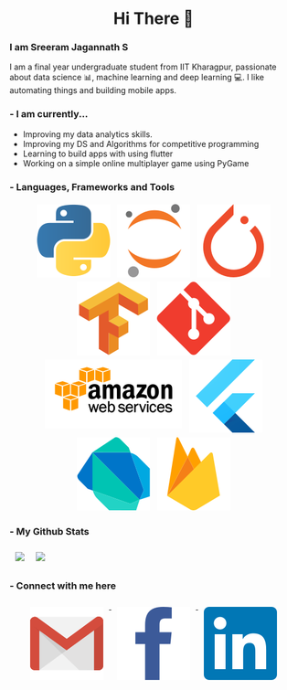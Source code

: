 <h1 align="center"> Hi There 👋 </h1>

<!--
**ssreeramj/ssreeramj** is a ✨ _special_ ✨ repository because its `README.md` (this file) appears on your GitHub profile.


### I am Sreeram Jagannath S

- 🔭 I’m currently working on an online multiplayer game using PyGame
- 🌱 I’m currently learning data structures and algorithms, flutter
- 👯 I’m looking to collaborate on ...
- 🤔 I’m looking for help with ...
- 💬 Ask me about ...
- 📫 How to reach me: ...
- 😄 Pronouns: ...
- ⚡ Fun fact: ...
-->

### I am Sreeram Jagannath S

I am a final year undergraduate student from IIT Kharagpur, passionate about data science :bar_chart:, machine learning and deep learning :computer:. I like automating things and building mobile apps.

### - I am currently...

- Improving my data analytics skills.
- Improving my DS and Algorithms for competitive programming
- Learning to build apps with  using flutter
- Working on a simple online multiplayer game using PyGame


### - Languages, Frameworks and Tools
<p align="center">
  
<img src="https://github.com/ssreeramj/ssreeramj/blob/master/assets/python.svg" alt="python" style="vertical-align:top; margin:4px">
<img src="https://github.com/ssreeramj/ssreeramj/blob/master/assets/jupyter-icon.svg" alt="jupyter-icon" style="vertical-align:top; margin:4px">
<img src="https://github.com/ssreeramj/ssreeramj/blob/master/assets/pytorch-icon.svg" alt="pytorch" style="vertical-align:top; margin:4px">
<img src="https://github.com/ssreeramj/ssreeramj/blob/master/assets/tensorflow-icon.svg" alt="tensorflow" style="vertical-align:top; margin:4px">
<img src="https://github.com/ssreeramj/ssreeramj/blob/master/assets/git-scm-icon.svg" alt="git" style="vertical-align:top; margin:4px">
<img src="https://github.com/ssreeramj/ssreeramj/blob/master/assets/aws.svg" alt="aws" style="vertical-align:top; margin:4px">
<img src="https://github.com/ssreeramj/ssreeramj/blob/master/assets/flutter.svg" alt="flutter" style="vertical-align:top; margin:4px">
<img src="https://github.com/ssreeramj/ssreeramj/blob/master/assets/dartlang-icon.svg" alt="dartlang" style="vertical-align:top; margin:4px">
<img src="https://github.com/ssreeramj/ssreeramj/blob/master/assets/firebase-icon.svg" alt="firebase" style="vertical-align:top; margin:4px">
</p>

### - My Github Stats

<img align="left" style="padding: 10px; vertical-align: top" src="https://github-readme-stats.vercel.app/api?username=ssreeramj&show_icons=true&hide=prs&count_private=true" />
<img style="padding: 10px; vertical-align: top" src="https://github-readme-stats.vercel.app/api/top-langs/?username=ssreeramj" />

### - Connect with me here
<p align="center">
<a href="mailto:ssreeramj@gmail.com"> <img src="https://github.com/ssreeramj/ssreeramj/blob/master/assets/gmail-icon.svg" alt="gmail" style="vertical-align:top; margin:10px">
<a href="https://www.facebook.com/sreeramjagannath.chettiar"> <img src="https://github.com/ssreeramj/ssreeramj/blob/master/assets/facebook-icon.svg" alt="facebook" style="vertical-align:top; margin:10px">
<a href="https://www.linkedin.com/in/sreeram-jagannath-0b5aa5159/"> <img src="https://github.com/ssreeramj/ssreeramj/blob/master/assets/linkedin-icon.svg" alt="linkedin" style="vertical-align:top; margin:10px">
</p>


